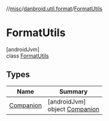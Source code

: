 //[misc](../../../index.md)/[danbroid.util.format](../index.md)/[FormatUtils](index.md)

# FormatUtils

[androidJvm]\
class [FormatUtils](index.md)

## Types

| Name | Summary |
|---|---|
| [Companion](-companion/index.md) | [androidJvm]<br>object [Companion](-companion/index.md) |
